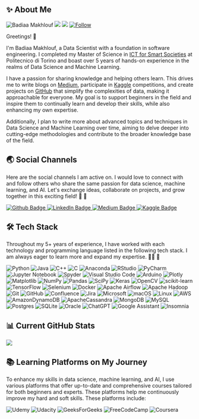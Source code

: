 ## ✨ About Me
![Badiaa Makhlouf](https://img.shields.io/badge/Author-Badiaa%20Makhlouf-blue)
![](https://komarev.com/ghpvc/?username=your-github-badiaamakhlouf&color=green)
![](https://img.shields.io/stackexchange/stackoverflow/r/10863083?color=orange&label=reputation&logo=stackoverflow)
[![Follow](https://img.shields.io/github/followers/badiaamakhlouf?label=Follow&style=social)](https://github.com/badiaamakhlouf)

<!--
**badiaamakhlouf/badiaamakhlouf** is a ✨ _special_ ✨ repository because its `README.md` (this file) appears on your GitHub profile.

Here are some ideas to get you started:

- 🔭 I’m currently working on ...
- 🌱 I’m currently learning ...
- 👯 I’m looking to collaborate on ...
- 🤔 I’m looking for help with ...
- 💬 Ask me about ...
- 📫 How to reach me: ...
- 😄 Pronouns: ...
- ⚡ Fun fact: ...
-->

Greetings! 👋 

I'm Badiaa Makhlouf, a Data Scientist with a foundation in software engineering. I completed my Master of Science in [ICT for Smart Societies](https://www.polito.it/en/education/master-s-degree-programmes/ict-for-smart-societies) at Politecnico di Torino and boast over 5 years of hands-on experience in the realms of Data Science and Machine Learning.

I have a passion for sharing knowledge and helping others learn. This drives me to write blogs on [Medium](https://medium.com/@badiaa-makhlouf), participate in [Kaggle](https://www.kaggle.com/badiaamakhlouf) competitions, and create projects on [GitHub](https://github.com/badiaamakhlouf) that simplify the complexities of data, making it approachable for everyone. My goal is to support beginners in the field and inspire them to continually learn and develop their skills, while also enhancing my own expertise.

Additionally, I plan to write more about advanced topics and techniques in Data Science and Machine Learning over time, aiming to delve deeper into cutting-edge methodologies and contribute to the broader knowledge base of the field.
## 🌏 Social Channels 
Here are the social channels I am active on. I would love to connect with and follow others who share the same passion for data science, machine learning, and AI.
Let's exchange ideas, collaborate on projects, and grow together in this exciting field! 🥰 🥳

<div id="badges">
  <a href="https://github.com/badiaamakhlouf">
    <img src="https://img.shields.io/badge/GitHub-181717?logo=github&logoColor=white" alt="Github Badge"/>
  </a>
  <a href="https://www.linkedin.com/in/badiaa-m-b77032116/">
    <img src="https://img.shields.io/badge/LinkedIn-blue?logo=linkedin&logoColor=white" alt="LinkedIn Badge"/>
  </a>
  <a href="https://medium.com/@badiaa-makhlouf">
    <img src="https://img.shields.io/badge/Medium-12100E?logo=medium&logoColor=white" alt="Medium Badge"/>
  </a>
  <a href="https://www.kaggle.com/badiaamakhlouf">
    <img src="https://img.shields.io/badge/Kaggle-20BEFF?logo=Kaggle&logoColor=white" alt="Kaggle Badge"/>
  </a>
  
</div>


## 🛠 Tech Stack 
Throughout my 5+ years of experience, I have worked with each technology and programming language listed in the following tech stack. I am always eager to learn more and expand my expertise. 🙌🏻 🎯

![Python](https://img.shields.io/badge/python-3670A0?logo=python&logoColor=ffdd54)
![Java](https://img.shields.io/badge/java-%23ED8B00.svg?logo=openjdk&logoColor=white)
![C++](https://img.shields.io/badge/c++-%2300599C.svg?logo=c%2B%2B&logoColor=white)
![C](https://img.shields.io/badge/c-%2300599C.svg?logo=c&logoColor=white)
![Anaconda](https://img.shields.io/badge/Anaconda-%2344A833.svg?logo=anaconda&logoColor=white)
![RStudio](https://img.shields.io/badge/RStudio-4285F4?logo=rstudio&logoColor=white)
![PyCharm](https://img.shields.io/badge/pycharm-143?logo=pycharm&logoColor=black&color=black&labelColor=green)
![Jupyter Notebook](https://img.shields.io/badge/jupyter-%23FA0F00.svg?logo=jupyter&logoColor=white)
![Spyder](https://img.shields.io/badge/Spyder-838485?logo=spyder%20ide&logoColor=maroon)
![Visual Studio Code](https://img.shields.io/badge/Visual%20Studio%20Code-0078d7.svg?logo=visual-studio-code&logoColor=white)
![Arduino](https://img.shields.io/badge/-Arduino-00979D?logo=Arduino&logoColor=white)
![Plotly](https://img.shields.io/badge/Plotly-%233F4F75.svg?logo=plotly&logoColor=white)
![Matplotlib](https://img.shields.io/badge/Matplotlib-%23ffffff.svg?logo=Matplotlib&logoColor=black)
![NumPy](https://img.shields.io/badge/numpy-%23013243.svg?logo=numpy&logoColor=white)
![Pandas](https://img.shields.io/badge/pandas-%23150458.svg?logo=pandas&logoColor=white)
![SciPy](https://img.shields.io/badge/SciPy-%230C55A5.svg?logo=scipy&logoColor=%white)
![Keras](https://img.shields.io/badge/Keras-%23D00000.svg?logo=Keras&logoColor=white)
![OpenCV](https://img.shields.io/badge/opencv-%23white.svg?logo=opencv&logoColor=white)
![scikit-learn](https://img.shields.io/badge/scikit--learn-%23F7931E.svg?logo=scikit-learn&logoColor=white)
![TensorFlow](https://img.shields.io/badge/TensorFlow-%23FF6F00.svg?logo=TensorFlow&logoColor=white)
![Selenium](https://img.shields.io/badge/-selenium-%43B02A?logo=selenium&logoColor=white)
![Docker](https://img.shields.io/badge/docker-%230db7ed.svg?logo=docker&logoColor=white)
![Apache Airflow](https://img.shields.io/badge/Apache%20Airflow-017CEE?logo=Apache%20Airflow&logoColor=white)
![Apache Hadoop](https://img.shields.io/badge/Apache%20Hadoop-66CCFF?logo=apachehadoop&logoColor=black)
![Git](https://img.shields.io/badge/git-%23F05033.svg?logo=git&logoColor=white)
![GitHub](https://img.shields.io/badge/github-%23121011.svg?logo=github&logoColor=white)
![Confluence](https://img.shields.io/badge/confluence-%23172BF4.svg?logo=confluence&logoColor=white)
![Jira](https://img.shields.io/badge/jira-%230A0FFF.svg?logo=jira&logoColor=white)
![Microsoft](https://img.shields.io/badge/Microsoft-0078D4?logo=microsoft&logoColor=white)
![macOS](https://img.shields.io/badge/mac%20os-000000?logo=macos&logoColor=F0F0F0)
![Linux](https://img.shields.io/badge/Linux-FCC624?logo=linux&logoColor=black)
![AWS](https://img.shields.io/badge/AWS-%23FF9900.svg?logo=amazon-aws&logoColor=white)
![AmazonDynamoDB](https://img.shields.io/badge/Amazon%20DynamoDB-4053D6?logo=Amazon%20DynamoDB&logoColor=white)
![ApacheCassandra](https://img.shields.io/badge/cassandra-%231287B1.svg?logo=apache-cassandra&logoColor=white)
![MongoDB](https://img.shields.io/badge/MongoDB-%234ea94b.svg?logo=mongodb&logoColor=white)
![MySQL](https://img.shields.io/badge/mysql-4479A1.svg?logo=mysql&logoColor=white)
![Postgres](https://img.shields.io/badge/postgres-%23316192.svg?logo=postgresql&logoColor=white)
![SQLite](https://img.shields.io/badge/sqlite-%2307405e.svg?logo=sqlite&logoColor=white)
![Oracle](https://img.shields.io/badge/Oracle-F80000?logo=oracle&logoColor=white)
![ChatGPT](https://img.shields.io/badge/chatGPT-74aa9c?logo=openai&logoColor=white)
![Google Assistant](https://img.shields.io/badge/google%20assistant-4285F4?logo=google%20assistant&logoColor=white)
![Insomnia](https://img.shields.io/badge/Insomnia-black?logo=insomnia&logoColor=5849BE)

## 📊 Current GitHub Stats 

[![](https://visitcount.itsvg.in/api?id=badiaamakhlouf&label=Profile%20Views&icon=5&pretty=false)](https://visitcount.itsvg.in)

## 📚 Learning Platforms on My Journey
To enhance my skills in data science, machine learning, and AI, I use various platforms that offer up-to-date and comprehensive courses tailored for both beginners and experts. These platforms help me continuously improve my hard and soft skills. These platforms include: 

![Udemy](https://img.shields.io/badge/Udemy-A435F0?logo=Udemy&logoColor=white)
![Udacity](https://img.shields.io/badge/Udacity-grey?logo=udacity&logoColor=15B8E6)
![GeeksForGeeks](https://img.shields.io/badge/GeeksforGeeks-gray?logo=geeksforgeeks&logoColor=35914c)
![FreeCodeCamp](https://img.shields.io/badge/Freecodecamp-%23123.svg?&logo=freecodecamp&logoColor=green)
![Coursera](https://img.shields.io/badge/Coursera-%230056D2.svg?logo=Coursera&logoColor=white)

